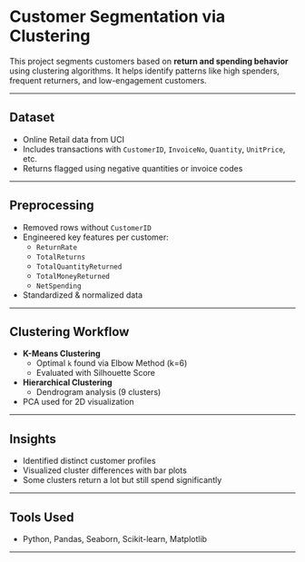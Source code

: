 # Customer Segmentation via Clustering

This project segments customers based on **return and spending behavior** using clustering algorithms. It helps identify patterns like high spenders, frequent returners, and low-engagement customers.

---

## Dataset

- Online Retail data from UCI
- Includes transactions with `CustomerID`, `InvoiceNo`, `Quantity`, `UnitPrice`, etc.
- Returns flagged using negative quantities or invoice codes

---

## Preprocessing

- Removed rows without `CustomerID`
- Engineered key features per customer:
  - `ReturnRate`
  - `TotalReturns`
  - `TotalQuantityReturned`
  - `TotalMoneyReturned`
  - `NetSpending`
- Standardized & normalized data

---

## Clustering Workflow

- **K-Means Clustering**
  - Optimal `k` found via Elbow Method (k=6)
  - Evaluated with Silhouette Score
- **Hierarchical Clustering**
  - Dendrogram analysis (9 clusters)
- PCA used for 2D visualization

---

## Insights

- Identified distinct customer profiles
- Visualized cluster differences with bar plots
- Some clusters return a lot but still spend significantly

---

## Tools Used

- Python, Pandas, Seaborn, Scikit-learn, Matplotlib

---
